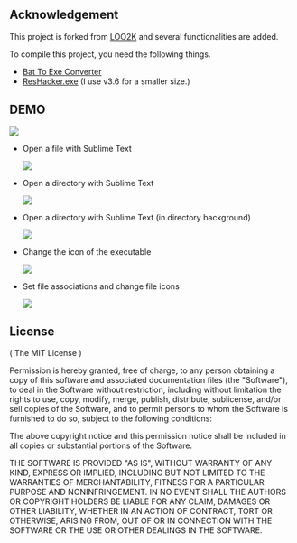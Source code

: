 ## Acknowledgement

This project is forked from [LOO2K](https://github.com/loo2k/Sublime-Text-Portable-Tool) and several functionalities are added.

To compile this project, you need the following things.

* [Bat To Exe Converter](http://www.f2ko.de/programs.php?pid=b2e)
* [ResHacker.exe](http://www.angusj.com/resourcehacker) (I use v3.6 for a smaller size.)

## DEMO

![](https://raw.githubusercontent.com/jfcherng/Sublime-Text-Portable-Tool/gh-pages/images/stTool.png)

* Open a file with Sublime Text

  ![](https://raw.githubusercontent.com/jfcherng/Sublime-Text-Portable-Tool/gh-pages/images/file.png)

* Open a directory with Sublime Text

  ![](https://raw.githubusercontent.com/jfcherng/Sublime-Text-Portable-Tool/gh-pages/images/dir.png)

* Open a directory with Sublime Text (in directory background)

  ![](https://raw.githubusercontent.com/jfcherng/Sublime-Text-Portable-Tool/gh-pages/images/dir_bg.png)

* Change the icon of the executable

  ![](https://raw.githubusercontent.com/jfcherng/Sublime-Text-Portable-Tool/gh-pages/images/change_exe_icon.png)

* Set file associations and change file icons

  ![](https://raw.githubusercontent.com/jfcherng/Sublime-Text-Portable-Tool/gh-pages/images/change_file_icon.png)

## License

( The MIT License )

Permission is hereby granted, free of charge, to any person obtaining
a copy of this software and associated documentation files (the
"Software"), to deal in the Software without restriction, including
without limitation the rights to use, copy, modify, merge, publish,
distribute, sublicense, and/or sell copies of the Software, and to
permit persons to whom the Software is furnished to do so, subject to
the following conditions:

The above copyright notice and this permission notice shall be
included in all copies or substantial portions of the Software.

THE SOFTWARE IS PROVIDED "AS IS", WITHOUT WARRANTY OF ANY KIND,
EXPRESS OR IMPLIED, INCLUDING BUT NOT LIMITED TO THE WARRANTIES OF
MERCHANTABILITY, FITNESS FOR A PARTICULAR PURPOSE AND
NONINFRINGEMENT. IN NO EVENT SHALL THE AUTHORS OR COPYRIGHT HOLDERS BE
LIABLE FOR ANY CLAIM, DAMAGES OR OTHER LIABILITY, WHETHER IN AN ACTION
OF CONTRACT, TORT OR OTHERWISE, ARISING FROM, OUT OF OR IN CONNECTION
WITH THE SOFTWARE OR THE USE OR OTHER DEALINGS IN THE SOFTWARE.
